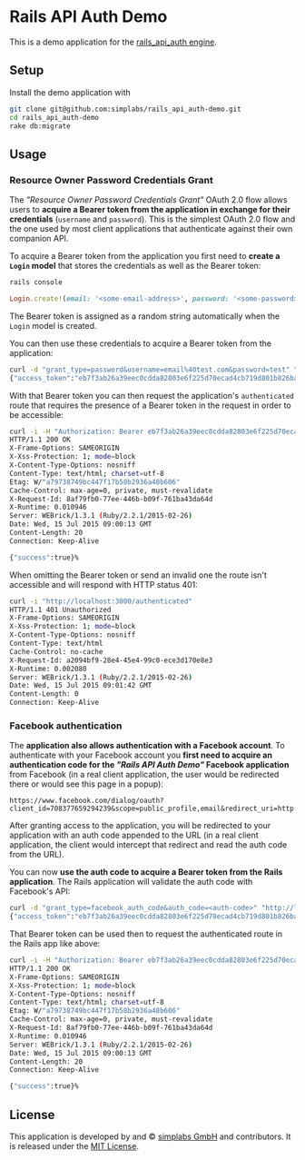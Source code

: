 # Rails API Auth Demo

This is a demo application for the
[rails_api_auth engine](https://github.com/simplabs/rails_api_auth).

## Setup

Install the demo application with

```bash
git clone git@github.com:simplabs/rails_api_auth-demo.git
cd rails_api_auth-demo
rake db:migrate
```

## Usage

### Resource Owner Password Credentials Grant

The _"Resource Owner Password Credentials Grant"_ OAuth 2.0 flow allows users
to __acquire a Bearer token from the application in exchange for their
credentials__ (`username` and `password`). This is the simplest OAuth 2.0 flow
and the one used by most client applications that authenticate against their
own companion API.

To acquire a Bearer token from the application you first need to __create a
`Login` model__ that stores the credentials as well as the Bearer token:

```bash
rails console
```

```ruby
Login.create!(email: '<some-email-address>', password: '<some-password>', password_confirmation: '<some-password>')
```

The Bearer token is assigned as a random string automatically when the `Login`
model is created.

You can then use these credentials to acquire a Bearer token from the
application:

```bash
curl -d "grant_type=password&username=email%40test.com&password=test" "http://localhost:3000/token"
{"access_token":"eb7f3ab26a39eec0cdda82803e6f225d70ecad4cb719d801b826ba84555c2e8698f630bca20639f0ea79b29fe99ab7c7a3d781fc9c0696dc17a7f36bf1faac2ed44d9704161ab29715c7054177e35f49a4fd7bbc8e6b4eeb40e2ab362b82f5f337f7df4739fa1366ac7d1fce38429cbfec45c85831564bdd5647537d9b"}%
```

With that Bearer token you can then request the application's `authenticated`
route that requires the presence of a Bearer token in the request in order to
be accessible:

```bash
curl -i -H "Authorization: Bearer eb7f3ab26a39eec0cdda82803e6f225d70ecad4cb719d801b826ba84555c2e8698f630bca20639f0ea79b29fe99ab7c7a3d781fc9c0696dc17a7f36bf1faac2ed44d9704161ab29715c7054177e35f49a4fd7bbc8e6b4eeb40e2ab362b82f5f337f7df4739fa1366ac7d1fce38429cbfec45c85831564bdd5647537d9b" "http://localhost:3000/authenticated"
HTTP/1.1 200 OK 
X-Frame-Options: SAMEORIGIN
X-Xss-Protection: 1; mode=block
X-Content-Type-Options: nosniff
Content-Type: text/html; charset=utf-8
Etag: W/"a79738749bc447f17b58b2936a48b606"
Cache-Control: max-age=0, private, must-revalidate
X-Request-Id: 8af79fb0-77ee-446b-b09f-761ba43da64d
X-Runtime: 0.010946
Server: WEBrick/1.3.1 (Ruby/2.2.1/2015-02-26)
Date: Wed, 15 Jul 2015 09:00:13 GMT
Content-Length: 20
Connection: Keep-Alive

{"success":true}%
```

When omitting the Bearer token or send an invalid one the route isn't
accessible and will respond with HTTP status 401:

```bash
curl -i "http://localhost:3000/authenticated"
HTTP/1.1 401 Unauthorized 
X-Frame-Options: SAMEORIGIN
X-Xss-Protection: 1; mode=block
X-Content-Type-Options: nosniff
Content-Type: text/html
Cache-Control: no-cache
X-Request-Id: a2094bf9-28e4-45e4-99c0-ece3d170e8e3
X-Runtime: 0.002080
Server: WEBrick/1.3.1 (Ruby/2.2.1/2015-02-26)
Date: Wed, 15 Jul 2015 09:01:42 GMT
Content-Length: 0
Connection: Keep-Alive
```

### Facebook authentication

The __application also allows authentication with a Facebook account__. To
authenticate with your Facebook account you __first need to acquire an
authentication code for the _"Rails API Auth Demo"_ Facebook application__ from
Facebook (in a real client application, the user would be redirected there or
would see this page in a popup):

```
https://www.facebook.com/dialog/oauth?client_id=708377659294239&scope=public_profile,email&redirect_uri=http://localhost:3000/
```

After granting access to the application, you will be redirected to your
application with an auth code appended to the URL (in a real client application,
the client would intercept that redirect and read the auth code from the URL).

You can now __use the auth code to acquire a Bearer token from the Rails
application__. The Rails application will validate the auth code with
Facebook's API:

```bash
curl -d "grant_type=facebook_auth_code&auth_code=<auth-code>" "http://localhost:3000/token"
{"access_token":"eb7f3ab26a39eec0cdda82803e6f225d70ecad4cb719d801b826ba84555c2e8698f630bca20639f0ea79b29fe99ab7c7a3d781fc9c0696dc17a7f36bf1faac2ed44d9704161ab29715c7054177e35f49a4fd7bbc8e6b4eeb40e2ab362b82f5f337f7df4739fa1366ac7d1fce38429cbfec45c85831564bdd5647537d9b"}%
```

That Bearer token can be used then to request the authenticated route in the
Rails app like above:

```bash
curl -i -H "Authorization: Bearer eb7f3ab26a39eec0cdda82803e6f225d70ecad4cb719d801b826ba84555c2e8698f630bca20639f0ea79b29fe99ab7c7a3d781fc9c0696dc17a7f36bf1faac2ed44d9704161ab29715c7054177e35f49a4fd7bbc8e6b4eeb40e2ab362b82f5f337f7df4739fa1366ac7d1fce38429cbfec45c85831564bdd5647537d9b" "http://localhost:3000/authenticated"
HTTP/1.1 200 OK 
X-Frame-Options: SAMEORIGIN
X-Xss-Protection: 1; mode=block
X-Content-Type-Options: nosniff
Content-Type: text/html; charset=utf-8
Etag: W/"a79738749bc447f17b58b2936a48b606"
Cache-Control: max-age=0, private, must-revalidate
X-Request-Id: 8af79fb0-77ee-446b-b09f-761ba43da64d
X-Runtime: 0.010946
Server: WEBrick/1.3.1 (Ruby/2.2.1/2015-02-26)
Date: Wed, 15 Jul 2015 09:00:13 GMT
Content-Length: 20
Connection: Keep-Alive

{"success":true}%
```

## License

This application is developed by and &copy;
[simplabs GmbH](http://simplabs.com) and contributors. It is released under the
[MIT License](https://github.com/simplabs/ember-simple-auth/blob/master/LICENSE).
